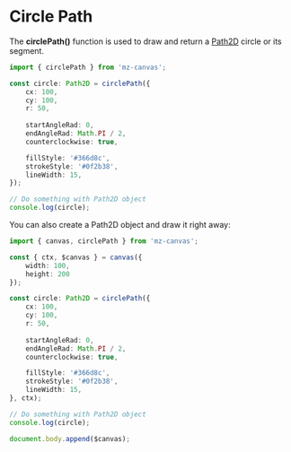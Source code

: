 # Circle Path

The **circlePath()** function is used to draw and return a [Path2D](https://developer.mozilla.org/en-US/docs/Web/API/Path2D) circle or its segment.

```ts
import { circlePath } from 'mz-canvas';

const circle: Path2D = circlePath({
    cx: 100,
    cy: 100,
    r: 50,
    
    startAngleRad: 0,
    endAngleRad: Math.PI / 2,
    counterclockwise: true,

    fillStyle: '#366d8c',
    strokeStyle: '#0f2b38',
    lineWidth: 15,
});

// Do something with Path2D object
console.log(circle);
```

You can also create a Path2D object and draw it right away:

```ts
import { canvas, circlePath } from 'mz-canvas';

const { ctx, $canvas } = canvas({
    width: 100,
    height: 200
});

const circle: Path2D = circlePath({
    cx: 100,
    cy: 100,
    r: 50,
    
    startAngleRad: 0,
    endAngleRad: Math.PI / 2,
    counterclockwise: true,

    fillStyle: '#366d8c',
    strokeStyle: '#0f2b38',
    lineWidth: 15,
}, ctx);

// Do something with Path2D object
console.log(circle);

document.body.append($canvas);
```

